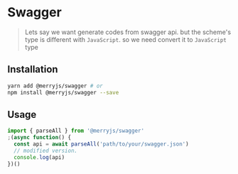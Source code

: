 # Swagger

> Lets say we want generate codes from swagger api. but the scheme's type is different with `JavaScript`.
> so we need convert it to `JavaScript` type

## Installation

```sh
yarn add @merryjs/swagger # or
npm install @merryjs/swagger --save
```

## Usage

```ts
import { parseAll } from '@merryjs/swagger'
;(async function() {
  const api = await parseAll('path/to/your/swagger.json')
  // modified version.
  console.log(api)
})()
```
